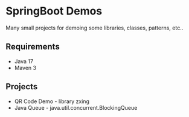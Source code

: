 # SpringBoot Demos

Many small projects for demoing some libraries, classes, patterns, etc..

## Requirements

* Java 17
* Maven 3

## Projects

* QR Code Demo - library zxing
* Java Queue - java.util.concurrent.BlockingQueue